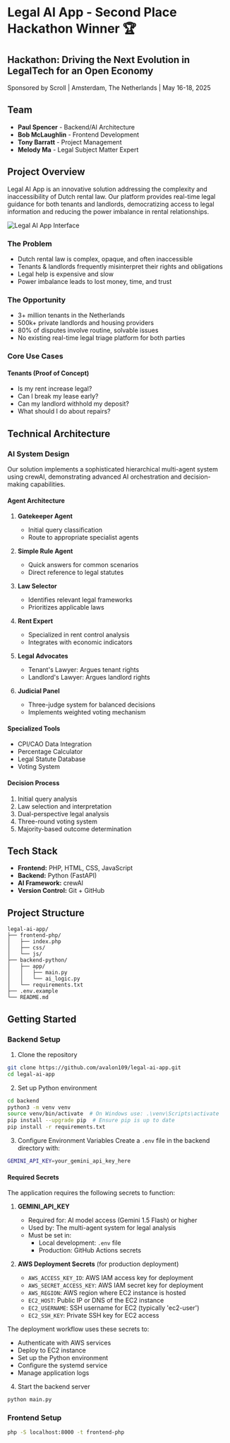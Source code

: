 # Legal AI App - Second Place Hackathon Winner 🏆

## Hackathon: Driving the Next Evolution in LegalTech for an Open Economy
Sponsored by Scroll | Amsterdam, The Netherlands | May 16-18, 2025

## Team
- **Paul Spencer** - Backend/AI Architecture
- **Bob McLaughlin** - Frontend Development
- **Tony Barratt** - Project Management
- **Melody Ma** - Legal Subject Matter Expert

## Project Overview

Legal AI App is an innovative solution addressing the complexity and inaccessibility of Dutch rental law. Our platform provides real-time legal guidance for both tenants and landlords, democratizing access to legal information and reducing the power imbalance in rental relationships.

![Legal AI App Interface](legal-ai-app.png)

### The Problem
- Dutch rental law is complex, opaque, and often inaccessible
- Tenants & landlords frequently misinterpret their rights and obligations
- Legal help is expensive and slow
- Power imbalance leads to lost money, time, and trust

### The Opportunity
- 3+ million tenants in the Netherlands
- 500k+ private landlords and housing providers
- 80% of disputes involve routine, solvable issues
- No existing real-time legal triage platform for both parties

### Core Use Cases

#### Tenants (Proof of Concept)
- Is my rent increase legal?
- Can I break my lease early?
- Can my landlord withhold my deposit?
- What should I do about repairs?



## Technical Architecture

### AI System Design
Our solution implements a sophisticated hierarchical multi-agent system using crewAI, demonstrating advanced AI orchestration and decision-making capabilities.

#### Agent Architecture
1. **Gatekeeper Agent**
   - Initial query classification
   - Route to appropriate specialist agents

2. **Simple Rule Agent**
   - Quick answers for common scenarios
   - Direct reference to legal statutes

3. **Law Selector**
   - Identifies relevant legal frameworks
   - Prioritizes applicable laws

4. **Rent Expert**
   - Specialized in rent control analysis
   - Integrates with economic indicators

5. **Legal Advocates**
   - Tenant's Lawyer: Argues tenant rights
   - Landlord's Lawyer: Argues landlord rights

6. **Judicial Panel**
   - Three-judge system for balanced decisions
   - Implements weighted voting mechanism

#### Specialized Tools
- CPI/CAO Data Integration
- Percentage Calculator
- Legal Statute Database
- Voting System

#### Decision Process
1. Initial query analysis
2. Law selection and interpretation
3. Dual-perspective legal analysis
4. Three-round voting system
5. Majority-based outcome determination

## Tech Stack
- **Frontend:** PHP, HTML, CSS, JavaScript
- **Backend:** Python (FastAPI)
- **AI Framework:** crewAI
- **Version Control:** Git + GitHub

## Project Structure
```
legal-ai-app/
├── frontend-php/
│   ├── index.php
│   ├── css/
│   └── js/
├── backend-python/
│   ├── app/
│   │   ├── main.py
│   │   └── ai_logic.py
│   └── requirements.txt
├── .env.example
└── README.md
```

## Getting Started

### Backend Setup

1. Clone the repository
```bash
git clone https://github.com/avalon109/legal-ai-app.git
cd legal-ai-app
```

2. Set up Python environment
```bash
cd backend
python3 -m venv venv
source venv/bin/activate  # On Windows use: .\venv\Scripts\activate
pip install --upgrade pip  # Ensure pip is up to date
pip install -r requirements.txt
```

3. Configure Environment Variables
Create a `.env` file in the backend directory with:
```bash
GEMINI_API_KEY=your_gemini_api_key_here
```

#### Required Secrets

The application requires the following secrets to function:

1. **GEMINI_API_KEY**
   - Required for: AI model access (Gemini 1.5 Flash) or higher
   - Used by: The multi-agent system for legal analysis
   - Must be set in:
     - Local development: `.env` file
     - Production: GitHub Actions secrets

2. **AWS Deployment Secrets** (for production deployment)
   - `AWS_ACCESS_KEY_ID`: AWS IAM access key for deployment
   - `AWS_SECRET_ACCESS_KEY`: AWS IAM secret key for deployment
   - `AWS_REGION`: AWS region where EC2 instance is hosted
   - `EC2_HOST`: Public IP or DNS of the EC2 instance
   - `EC2_USERNAME`: SSH username for EC2 (typically 'ec2-user')
   - `EC2_SSH_KEY`: Private SSH key for EC2 access

The deployment workflow uses these secrets to:
- Authenticate with AWS services
- Deploy to EC2 instance
- Set up the Python environment
- Configure the systemd service
- Manage application logs

4. Start the backend server
```bash
python main.py
```

### Frontend Setup
```bash
php -S localhost:8000 -t frontend-php
```

